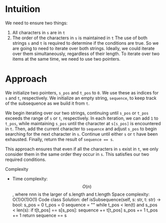 # Intuition
We need to ensure two things:

1. All characters in `s` are in `t`
2. The order of the characters in `s` is maintained in `t`
The use of both strings `s` and `t` is required to determine if the conditions are true. So we are going to need to iterate over both strings.
Ideally, we could iterate over them simultaneously, regardless of their length. To iterate over two items at the same time, we need to use two pointers.

# Approach
We initialize two pointers, `s_pos` and `t_pos` to `0`. We use these as indices for `s` and `t`, respectively. We initialize an empty string, `sequence`, 
to keep track of the subsequence as we build it from `t`.

We begin iterating over our two strings, continuing until `s_pos` or `t_pos` exceeds the range of `s` or `t`, respectively. In each iteration, we can add 
`1` to `t_pos`, while maintaining `s_pos` until the character at `s[s_pos]` is encountered in `t`. Then, add the current character to `sequence` and adjust `s_pos`
to begin searching for the next character in `s`. Continue until either `s` or `t` have been exhausted. Finally, return the result of `sequence == s`.

This approach ensures that even if all the characters in `s` exist in `t`, we only consider them in the same order they occur in `s`. This satisfies our two 
required conditions.

Complexity
* Time complexity: $$O(n)$$, where nnn is the larger of s.length and t.length
Space complexity: O(1)O(1)O(1)
Code
class Solution:
    def isSubsequence(self, s: str, t: str) -> bool:
        s_pos = 0
        t_pos = 0
        sequence = ""
        while t_pos < len(t) and s_pos < len(s):
            if t[t_pos] == s[s_pos]:
                sequence += t[t_pos]
                s_pos += 1
            t_pos += 1
        return sequence == s
